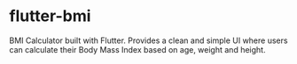 # flutter-bmi
BMI Calculator built with Flutter. Provides a clean and simple UI where users can calculate their Body Mass Index based on age, weight and height.
